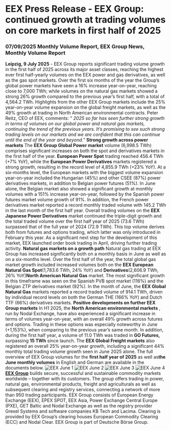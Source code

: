 # EEX Press Release - EEX Group: continued growth at trading volumes on core markets in first half of 2025
###  07/09/2025  Monthly Volume Report, EEX Group News, Monthly Volume Report 
**Leipzig, 9 July 2025** - EEX Group reports significant trading volume growth in the first half of 2025 across its major asset classes, reaching the highest ever first half-yearly volumes on the EEX power and gas derivatives, as well as the gas spot markets.
Over the first six months of the year the Group’s global power markets have seen a 16% increase year-on-year, reaching close to 7,000 TWh; while volumes on the natural gas markets showed a strong 26% growth compared to the previous year’s first half, with a total of 4,564.2 TWh. Highlights from the other EEX Group markets include the 25% year-on-year volume expansion on the global freight markets, as well as the 49% growth at trading in North American environmental contracts. 
Peter Reitz, CEO of EEX, comments: “ _2025 so far has seen further strong growth in terms of volumes on our global power and natural gas markets, continuing the trend of the previous years. It’s promising to see such strong trading levels on our markets and we are confident that this can continue until the end of the year and beyond.”_
**Strong growth across power markets**
The **EEX Group Global Power market** volume (6,998.5 TWh) comprises significant increases on both the spot and derivatives markets in the first half of the year. **European Power Spot** trading reached 456.4 TWh (+7% YoY), while the **European Power Derivatives** markets registered a strong growth, resulting in the record level of 4,855.9 TWh (+23% YoY).
At a six-months level, the European markets with the biggest volume expansion year-on-year included the Hungarian (45%) and other CSEE (87%) power derivatives markets, in addition to Belgian power futures (51%). 
In June alone, the Belgian market also showed a significant growth at monthly volumes with a 151% increase year-on-year, followed by the Spanish power futures market volume growth of 91%. In addition, the French power derivatives market reported a record monthly traded volume with 145.2 TWh in the last month of the first half year.
Overall trading volumes on the **EEX Japanese Power Derivatives** market continued the triple-digit growth and the total traded volume over the first half year of 2025 (73.6 TWh) surpassed that of the full year of 2024 (72.9 TWh). This top volume derives both from futures and options trading, which latter was only introduced in February this year. As a significant next step for the development of this market, EEX launched order book trading in April, driving further trading activity.
**Natural gas markets on a growth path**
Natural gas trading at EEX Group has increased significantly both on a monthly basis in June as well as on a six-months level.
Over the first half of the year, the total global gas market growth included increased volumes both on the **EEX European Natural Gas Spot**(1,783.6 TWh, 24% YoY) and **Derivatives**(2,606.9 TWh, 26% YoY)**North American Natural Gas** market. The most significant growth in this timeframe was seen on the Spanish PVB spot market (116%) and the Belgian ZTP derivatives market (92%).
In the month of June, the **EEX Global Natural Gas** markets reported a record traded volume of 914.1 TWh, driven by individual record levels on both the German THE (166% YoY) and Dutch TTF (66%) derivatives markets.
**Positive developments on further EEX Group markets**
In H1 2025, the **North American environmental markets** , run by Nodal Exchange, have also experienced a significant increase in terms of volumes year-on-year, with an overall 49% growth across futures and options. Trading in these options was especially noteworthy in June (+1,153%), when comparing to the previous year’s same month.
In addition, during the first half year, a volume of 11.0 TWh was traded in **GO Futures,** surpassing **15 TWh** since launch.
The **EEX Global Freight markets** also registered an overall 25% year-on-year growth, including a significant 44% monthly total trading volume growth seen in June 2025 alone.
The full overview of EEX Group volumes for the **first half year of 2025** as well as**the June monthly volumes** in English and German are available in the documents below.
![EEX June 1](https://www.eex.com/en/newsroom/detail?tx_news_pi1%5Baction%5D=detail&tx_news_pi1%5Bcontroller%5D=News&tx_news_pi1%5Bnews%5D=14182&cHash=95aba83da3a26ba1061ff18aec2832a5)
![EEX June 2](https://www.eex.com/en/newsroom/detail?tx_news_pi1%5Baction%5D=detail&tx_news_pi1%5Bcontroller%5D=News&tx_news_pi1%5Bnews%5D=14182&cHash=95aba83da3a26ba1061ff18aec2832a5)
![EEX June 3](https://www.eex.com/en/newsroom/detail?tx_news_pi1%5Baction%5D=detail&tx_news_pi1%5Bcontroller%5D=News&tx_news_pi1%5Bnews%5D=14182&cHash=95aba83da3a26ba1061ff18aec2832a5)
![EEX June 4](https://www.eex.com/en/newsroom/detail?tx_news_pi1%5Baction%5D=detail&tx_news_pi1%5Bcontroller%5D=News&tx_news_pi1%5Bnews%5D=14182&cHash=95aba83da3a26ba1061ff18aec2832a5)
**[EEX Group](https://www.eex-group.com/en/)** builds secure, successful and sustainable commodity markets worldwide – together with its customers. The group offers trading in power, natural gas, environmental products, freight and agriculturals as well as subsequent clearing and registry services, connecting a network of more than 950 trading participants. EEX Group consists of European Energy Exchange (EEX), EPEX SPOT, EEX Asia, Power Exchange Central Europe (PXE), GET Baltic and Nodal Exchange as well as the registry provider Grexel Systems and software companies KB Tech and Lacima. Clearing is provided by EEX Group’s clearing houses European Commodity Clearing (ECC) and Nodal Clear. EEX Group is part of Deutsche Börse Group.
